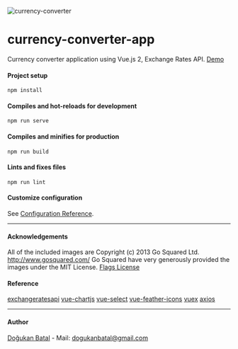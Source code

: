 ![currency-converter](https://user-images.githubusercontent.com/10329339/82932717-834a9980-9f91-11ea-92a8-6b1cdceaff0b.gif)

# currency-converter-app
Currency converter application using Vue.js 2, Exchange Rates API. [Demo](https://dogukanbatal.github.io/currency-converter-app)

#### Project setup
```
npm install
```

#### Compiles and hot-reloads for development
```
npm run serve
```

#### Compiles and minifies for production
```
npm run build
```

#### Lints and fixes files
```
npm run lint
```

#### Customize configuration
See [Configuration Reference](https://cli.vuejs.org/config/).
___

#### Acknowledgements
All of the included images are Copyright (c) 2013 Go Squared Ltd. http://www.gosquared.com/ Go Squared have very generously provided the images under the MIT License. [Flags License](https://github.com/balazser/FlagAndCountryData/blob/master/flags/LICENSE.txt)

#### Reference
[exchangeratesapi](https://exchangeratesapi.io/)
[vue-chartjs](https://vue-chartjs.org/)
[vue-select](https://vue-select.org/)
[vue-feather-icons](https://vue-feather-icons.egoist.sh/)
[vuex](https://vuex.vuejs.org/)
[axios](https://github.com/axios/axios)

___

#### Author
[Doğukan Batal](http://dogukanbatal.com) - Mail: [dogukanbatal@gmail.com](mailto:dogukanbatal@gmail.com)